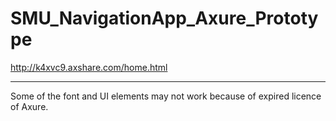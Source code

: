 # SMU_NavigationApp_Axure_Prototype
http://k4xvc9.axshare.com/home.html
______________
Some of the font and UI elements may not work because of expired licence of Axure.

